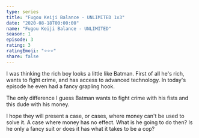```yaml
---
type: series
title: "Fugou Keiji Balance - UNLIMITED 1x3"
date: "2020-08-18T00:00:00"
name: "Fugou Keiji Balance - UNLIMITED"
season: 1
episode: 3
rating: 3
ratingEmoji: "⭐️⭐️⭐️"
share: false
---
```


I was thinking the rich boy looks a little like Batman. First of all he's rich, wants to fight crime, and has access to advanced technology. In today's episode he even had a fancy grapling hook.

The only difference I guess Batman wants to fight crime with his fists and this dude with his money.

I hope they will present a case, or cases, where money can't be used to solve it. A case where money has no effect. What is he going to do then? Is he only a fancy suit or does it has what it takes to be a cop?
